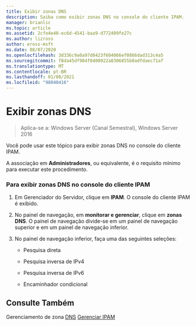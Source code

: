 ```yaml
---
title: Exibir zonas DNS
description: Saiba como exibir zonas DNS no console do cliente IPAM.
manager: brianlic
ms.topic: article
ms.assetid: 2cfe4e40-ec6d-4541-baa9-d772409fe27c
ms.author: lizross
author: eross-msft
ms.date: 08/07/2020
ms.openlocfilehash: 3d336c9a0a97d8423f604066ef0866dad313c4a5
ms.sourcegitcommit: f8da45df984f0400922a8306855b0adfdaec71af
ms.translationtype: MT
ms.contentlocale: pt-BR
ms.lasthandoff: 01/08/2021
ms.locfileid: "98040416"
---
```

# <a name="view-dns-zones"></a>Exibir zonas DNS

>Aplica-se a: Windows Server (Canal Semestral), Windows Server 2016

Você pode usar este tópico para exibir zonas DNS no console do cliente IPAM.

A associação em **Administradores**, ou equivalente, é o requisito mínimo para executar este procedimento.

### <a name="to-view-dns-zones-in-the-ipam-client-console"></a>Para exibir zonas DNS no console do cliente IPAM

1.  Em Gerenciador do Servidor, clique em  **IPAM**. O console do cliente IPAM é exibido.

2.  No painel de navegação, em **monitorar e gerenciar**, clique em **zonas DNS**.  O painel de navegação divide-se em um painel de navegação superior e em um painel de navegação inferior.

3.  No painel de navegação inferior, faça uma das seguintes seleções:

    -   Pesquisa direta

    -   Pesquisa inversa de IPv4

    -   Pesquisa inversa de IPv6

    -   Encaminhador condicional

## <a name="see-also"></a>Consulte Também
Gerenciamento de zona [DNS](DNS-Zone-Management.md) 
 [Gerenciar IPAM](Manage-IPAM.md)



